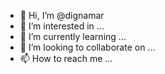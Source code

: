 - 👋 Hi, I’m @dignamar
- 👀 I’m interested in ...
- 🌱 I’m currently learning ...
- 💞️ I’m looking to collaborate on ...
- 📫 How to reach me ...

<!---
dignamar/dignamar is a ✨ special ✨ repository because its `README.md` (this file) appears on your GitHub profile.
You can click the Preview link to take a look at your changes.
--->
